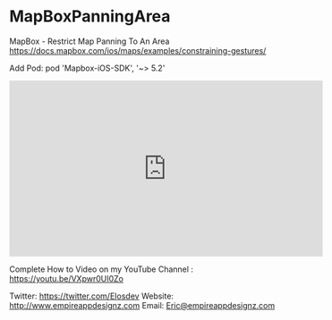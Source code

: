 # MapBoxPanningArea

MapBox - Restrict Map Panning To An Area
https://docs.mapbox.com/ios/maps/examples/constraining-gestures/

Add Pod:  pod 'Mapbox-iOS-SDK', '~> 5.2'

<iframe width="560" height="315" src="https://www.youtube.com/embed/VXpwr0UI0Zo" frameborder="0" allow="accelerometer; autoplay; encrypted-media; gyroscope; picture-in-picture" allowfullscreen></iframe>

Complete How to Video on my YouTube Channel : https://youtu.be/VXpwr0UI0Zo


Twitter: https://twitter.com/EIosdev
Website: http://www.empireappdesignz.com
Email: Eric@empireappdesignz.com


